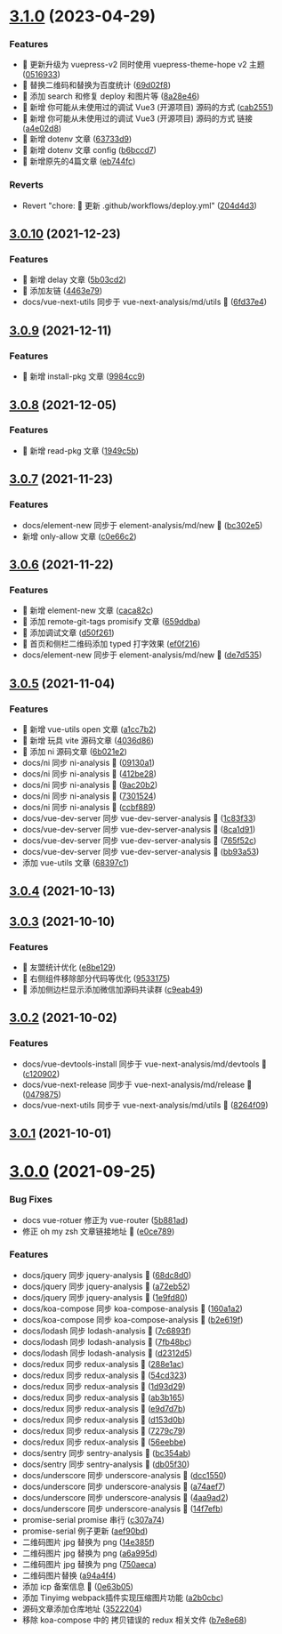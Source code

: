 

# [3.1.0](https://github.com/ruochuan12/blog/compare/3.0.10...3.1.0) (2023-04-29)


### Features

* 🎸 更新升级为 vuepress-v2 同时使用 vuepress-theme-hope v2 主题 ([0516933](https://github.com/ruochuan12/blog/commit/0516933c01471b14d6e0b91987a5936f77b169d1))
* 🎸 替换二维码和替换为百度统计 ([69d02f8](https://github.com/ruochuan12/blog/commit/69d02f89dbf0dbd22ee67ff0526dca06a4c7cc7e))
* 🎸 添加 search 和修复 deploy 和图片等 ([8a28e46](https://github.com/ruochuan12/blog/commit/8a28e46be71df99e84016d3b3b30923553a75b96))
* 🎸 新增 你可能从未使用过的调试 Vue3 (开源项目) 源码的方式 ([cab2551](https://github.com/ruochuan12/blog/commit/cab2551fa6ee005bb2790049594b3e828b830a4d))
* 🎸 新增 你可能从未使用过的调试 Vue3 (开源项目) 源码的方式 链接 ([a4e02d8](https://github.com/ruochuan12/blog/commit/a4e02d8d170511f809fd9dd943363f3c7a45b68f))
* 🎸 新增 dotenv 文章 ([63733d9](https://github.com/ruochuan12/blog/commit/63733d92a08df8187bc367f617d1766cf89abbf2))
* 🎸 新增 dotenv 文章 config ([b6bccd7](https://github.com/ruochuan12/blog/commit/b6bccd70115e56708d39023653e65b0accf3d956))
* 🎸 新增原先的4篇文章 ([eb744fc](https://github.com/ruochuan12/blog/commit/eb744fcd1a24af63f7af0e3953098afe175a25ae))


### Reverts

* Revert "chore: 🤖 更新 .github/workflows/deploy.yml" ([204d4d3](https://github.com/ruochuan12/blog/commit/204d4d31671d9d627cdbe617bb37215e1d761f3d))

## [3.0.10](https://github.com/ruochuan12/blog/compare/3.0.9...3.0.10) (2021-12-23)


### Features

* 🎸 新增 delay 文章 ([5b03cd2](https://github.com/ruochuan12/blog/commit/5b03cd248173b4fac3e1a1be7fdd69e511db0e86))
* 🎸 添加友链 ([4463e79](https://github.com/ruochuan12/blog/commit/4463e79e078c90688e1c300483c5ec2696f1b420))
* docs/vue-next-utils 同步于 vue-next-analysis/md/utils :construction: ([6fd37e4](https://github.com/ruochuan12/blog/commit/6fd37e4833ce5474b99c1d58e66fde57eab57330))



## [3.0.9](https://github.com/ruochuan12/blog/compare/3.0.8...3.0.9) (2021-12-11)


### Features

* 🎸 新增 install-pkg 文章 ([9984cc9](https://github.com/ruochuan12/blog/commit/9984cc9fabe209b4049ba516bbb9cdc66c1063ee))



## [3.0.8](https://github.com/ruochuan12/blog/compare/3.0.7...3.0.8) (2021-12-05)


### Features

* 🎸 新增 read-pkg 文章 ([1949c5b](https://github.com/ruochuan12/blog/commit/1949c5bfcdf5bd4d20bde6519ed8d799f4685cb2))



## [3.0.7](https://github.com/ruochuan12/blog/compare/3.0.6...3.0.7) (2021-11-23)


### Features

* docs/element-new 同步于 element-analysis/md/new :construction: ([bc302e5](https://github.com/ruochuan12/blog/commit/bc302e5be6a660de4c3cff7164624901bdc7488f))
* 新增 only-allow 文章 ([c0e66c2](https://github.com/ruochuan12/blog/commit/c0e66c2cde0345449293bb8b7619d566a30079e1))



## [3.0.6](https://github.com/ruochuan12/blog/compare/3.0.5...3.0.6) (2021-11-22)


### Features

* 🎸 新增 element-new 文章 ([caca82c](https://github.com/ruochuan12/blog/commit/caca82c53473f9a69d5e2ec88f8afe9261dcf640))
* 🎸 添加 remote-git-tags promisify 文章 ([659ddba](https://github.com/ruochuan12/blog/commit/659ddba9e5192edbde3bf895ab9fcc8206e9bf3b))
* 🎸 添加调试文章 ([d50f261](https://github.com/ruochuan12/blog/commit/d50f261d2982176c84146ac8d7af9b3638190ae0))
* 🎸 首页和侧栏二维码添加 typed 打字效果 ([ef0f216](https://github.com/ruochuan12/blog/commit/ef0f21605818a91340b1b6aeca41a0481be1f085))
* docs/element-new 同步于 element-analysis/md/new :construction: ([de7d535](https://github.com/ruochuan12/blog/commit/de7d535f70c3435c5e557de0bc1bef7d576947dd))



## [3.0.5](https://github.com/ruochuan12/blog/compare/3.0.4...3.0.5) (2021-11-04)


### Features

* 🎸 新增 vue-utils open 文章 ([a1cc7b2](https://github.com/ruochuan12/blog/commit/a1cc7b2e1f61ab7fbaa034a10fd3e48cbc409c11))
* 🎸 新增 玩具 vite 源码文章 ([4036d86](https://github.com/ruochuan12/blog/commit/4036d86fafbc7aa5d30b6cc519fc632c95237fcb))
* 🎸 添加 ni 源码文章 ([6b021e2](https://github.com/ruochuan12/blog/commit/6b021e2714cc0a9312669365c516b4edd5a60919))
* docs/ni 同步 ni-analysis :construction: ([09130a1](https://github.com/ruochuan12/blog/commit/09130a1cef23f3369f3792255cca7591e67070d1))
* docs/ni 同步 ni-analysis :construction: ([412be28](https://github.com/ruochuan12/blog/commit/412be28167df4707774f9148391012483a284614))
* docs/ni 同步 ni-analysis :construction: ([9ac20b2](https://github.com/ruochuan12/blog/commit/9ac20b2fe6994c8e954e081ebd39d275d81db690))
* docs/ni 同步 ni-analysis :construction: ([7301524](https://github.com/ruochuan12/blog/commit/7301524d0ae03e5a7556775e1ca14c4b942ae6af))
* docs/ni 同步 ni-analysis :construction: ([ccbf889](https://github.com/ruochuan12/blog/commit/ccbf889749d227dc8c788dbcfe36610ced3ea4c5))
* docs/vue-dev-server 同步 vue-dev-server-analysis :construction: ([1c83f33](https://github.com/ruochuan12/blog/commit/1c83f33bb01a15648b07ff216b1ed22db441b74a))
* docs/vue-dev-server 同步 vue-dev-server-analysis :construction: ([8ca1d91](https://github.com/ruochuan12/blog/commit/8ca1d9112af0829a4dd2fba1fcb84035a443a14d))
* docs/vue-dev-server 同步 vue-dev-server-analysis :construction: ([765f52c](https://github.com/ruochuan12/blog/commit/765f52c2eded0c6edb68adcdbdd45e21506d5436))
* docs/vue-dev-server 同步 vue-dev-server-analysis :construction: ([bb93a53](https://github.com/ruochuan12/blog/commit/bb93a5321bb680b2b2c6ca9af2a46b5af75fe13c))
* 添加 vue-utils 文章 ([68397c1](https://github.com/ruochuan12/blog/commit/68397c16fc2199c53220dfe0f2462104298f9f44))



## [3.0.4](https://github.com/ruochuan12/blog/compare/3.0.3...3.0.4) (2021-10-13)



## [3.0.3](https://github.com/ruochuan12/blog/compare/3.0.2...3.0.3) (2021-10-10)


### Features

* 🎸 友盟统计优化 ([e8be129](https://github.com/ruochuan12/blog/commit/e8be12936831700ba94e1c77b6231570db45790f))
* 🎸 右侧组件移除部分代码等优化 ([9533175](https://github.com/ruochuan12/blog/commit/95331758f245a2340b44020c257e3eeb87ff0b6b))
* 🎸 添加侧边栏显示添加微信加源码共读群 ([c9eab49](https://github.com/ruochuan12/blog/commit/c9eab495f1448aabde6dd34bdf801c65efecd232))



## [3.0.2](https://github.com/ruochuan12/blog/compare/3.0.1...3.0.2) (2021-10-02)


### Features

* docs/vue-devtools-install 同步于 vue-next-analysis/md/devtools :construction: ([c120902](https://github.com/ruochuan12/blog/commit/c120902eee8a51b4f423b27fe1e761e8a0bc501b))
* docs/vue-next-release 同步于 vue-next-analysis/md/release :construction: ([0479875](https://github.com/ruochuan12/blog/commit/0479875b45baffe42ac9d3a57f702a434ee5d444))
* docs/vue-next-utils 同步于 vue-next-analysis/md/utils :construction: ([8264f09](https://github.com/ruochuan12/blog/commit/8264f09cebada601a80d088f2022bd48efd438a0))



## [3.0.1](https://github.com/ruochuan12/blog/compare/3.0.0...3.0.1) (2021-10-01)



# [3.0.0](https://github.com/ruochuan12/blog/compare/e0ce78951fe0815398c5bd5a40453d87b79eea55...3.0.0) (2021-09-25)


### Bug Fixes

* docs vue-rotuer 修正为 vue-router ([5b881ad](https://github.com/ruochuan12/blog/commit/5b881ad53bd5c2b0b2f8c9035e1d7c91c776fe59))
* 修正 oh my zsh 文章链接地址 :bug: ([e0ce789](https://github.com/ruochuan12/blog/commit/e0ce78951fe0815398c5bd5a40453d87b79eea55))


### Features

* docs/jquery 同步 jquery-analysis :construction: ([68dc8d0](https://github.com/ruochuan12/blog/commit/68dc8d0dee65e50469f781de34c93ef69023bb94))
* docs/jquery 同步 jquery-analysis :construction: ([a72eb52](https://github.com/ruochuan12/blog/commit/a72eb529eaf4ee816a7d96b4326ae9172c2910aa))
* docs/jquery 同步 jquery-analysis :construction: ([1e9fd80](https://github.com/ruochuan12/blog/commit/1e9fd801dd2fd8b2e10bc8738d146dc81b4834ac))
* docs/koa-compose 同步 koa-compose-analysis :construction: ([160a1a2](https://github.com/ruochuan12/blog/commit/160a1a2bbbbe682b8fb5cc635370bfcb6ec77cb9))
* docs/koa-compose 同步 koa-compose-analysis :construction: ([b2e619f](https://github.com/ruochuan12/blog/commit/b2e619f335e2f26d5310cbdced6fa0a88c875577))
* docs/lodash 同步 lodash-analysis :construction: ([7c6893f](https://github.com/ruochuan12/blog/commit/7c6893f14b2d757dd2221f07c0bd6cb200b5630c))
* docs/lodash 同步 lodash-analysis :construction: ([7fb48bc](https://github.com/ruochuan12/blog/commit/7fb48bca10b3f5dcd51c6f56f34b5a00d69c56ff))
* docs/lodash 同步 lodash-analysis :construction: ([d2312d5](https://github.com/ruochuan12/blog/commit/d2312d576c235869bd55872eacdb62a0ef3e54af))
* docs/redux 同步 redux-analysis :construction: ([288e1ac](https://github.com/ruochuan12/blog/commit/288e1acb233ffca291c75e9529f129c58f048661))
* docs/redux 同步 redux-analysis :construction: ([54cd323](https://github.com/ruochuan12/blog/commit/54cd3232d983ad927f175aa355d40bedd387225f))
* docs/redux 同步 redux-analysis :construction: ([1d93d29](https://github.com/ruochuan12/blog/commit/1d93d29ddddfa0bfa567597009a7f6379d314453))
* docs/redux 同步 redux-analysis :construction: ([ab3b165](https://github.com/ruochuan12/blog/commit/ab3b1659c9cb31b8995709fe47f7183e96a36215))
* docs/redux 同步 redux-analysis :construction: ([e9d7d7b](https://github.com/ruochuan12/blog/commit/e9d7d7bfde129a3064bfc95c599f46f020e8f865))
* docs/redux 同步 redux-analysis :construction: ([d153d0b](https://github.com/ruochuan12/blog/commit/d153d0b94041c544e8089b7cb7f628498658d672))
* docs/redux 同步 redux-analysis :construction: ([7279c79](https://github.com/ruochuan12/blog/commit/7279c7962e95a2d7e11aa86857b7e0062ab98910))
* docs/redux 同步 redux-analysis :construction: ([56eebbe](https://github.com/ruochuan12/blog/commit/56eebbed3e17cde16be3eb2e267136071c248eb6))
* docs/sentry 同步 sentry-analysis :construction: ([bc354ab](https://github.com/ruochuan12/blog/commit/bc354ab68292be951e3bb96a3bb5063303035035))
* docs/sentry 同步 sentry-analysis :construction: ([db05f30](https://github.com/ruochuan12/blog/commit/db05f30a6acfb6c6991be51648c5dbea5a865c91))
* docs/underscore 同步 underscore-analysis :construction: ([dcc1550](https://github.com/ruochuan12/blog/commit/dcc155043c00137949298d1a5ca08fbd287be28a))
* docs/underscore 同步 underscore-analysis :construction: ([a74aef7](https://github.com/ruochuan12/blog/commit/a74aef79b58d92085d34b7f51444856f5c809f06))
* docs/underscore 同步 underscore-analysis :construction: ([4aa9ad2](https://github.com/ruochuan12/blog/commit/4aa9ad206adf62ae4f7f8ec5928caef31533cc3d))
* docs/underscore 同步 underscore-analysis :construction: ([14f7efb](https://github.com/ruochuan12/blog/commit/14f7efbc945ab6a8382cf54d3bc1acf5c5e7f375))
* promise-serial promise 串行 ([c307a74](https://github.com/ruochuan12/blog/commit/c307a740fb14496781fa2dbdb55669da81851722))
* promise-serial 例子更新 ([aef90bd](https://github.com/ruochuan12/blog/commit/aef90bda204458e9ef96956fba6ef89045c4ccbf))
* 二维码图片 jpg 替换为 png ([14e385f](https://github.com/ruochuan12/blog/commit/14e385f98e71d2eba4aaf55fbe2c672ff996c03a))
* 二维码图片 jpg 替换为 png ([a6a995d](https://github.com/ruochuan12/blog/commit/a6a995d64697e501a69f774741ca8ef029153fbd))
* 二维码图片 jpg 替换为 png ([750aeca](https://github.com/ruochuan12/blog/commit/750aecab23643d84db338a97298e66a8d4bf419b))
* 二维码图片替换 ([a94a4f4](https://github.com/ruochuan12/blog/commit/a94a4f402db5b8bded2f72c109965d3ed0ab8838))
* 添加 icp 备案信息 :tada: ([0e63b05](https://github.com/ruochuan12/blog/commit/0e63b05d53e59681194480e056359d1cabb56290))
* 添加 Tinyimg webpack插件实现压缩图片功能 ([a2b0cbc](https://github.com/ruochuan12/blog/commit/a2b0cbcf631bff1368e60f0c9a21ef6f28d352ce))
* 源码文章添加仓库地址 ([3522204](https://github.com/ruochuan12/blog/commit/3522204b5872bb0cc9a89d7be6637d3635489187))
* 移除 koa-compose 中的 拷贝错误的 redux 相关文件 ([b7e8e68](https://github.com/ruochuan12/blog/commit/b7e8e683111eabff1a8fa95807bc1a804a2aded4))

